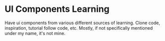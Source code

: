 # UI Components Learning

Have ui components from various different sources of learning. Clone code, inspiration, tutorial follow code, etc. Mostly, if not specifically mentioned under my name, it's not mine.
